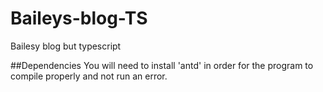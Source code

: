 # Baileys-blog-TS
Bailesy blog but typescript

##Dependencies
You will need to install 'antd' in order for the program to compile properly and not run an error. 
